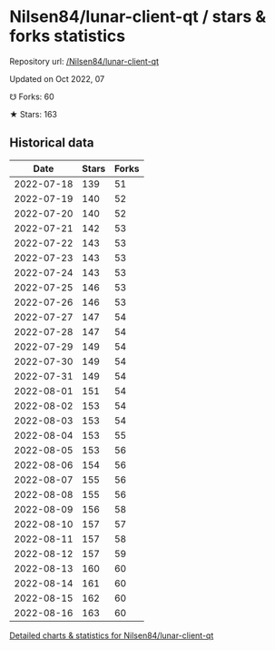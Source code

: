 # Nilsen84/lunar-client-qt / stars & forks statistics

Repository url: [/Nilsen84/lunar-client-qt](https://github.com/Nilsen84/lunar-client-qt)

Updated on Oct 2022, 07

☋ Forks: 60

★ Stars: 163

## Historical data
| Date | Stars | Forks |
|------|-------|-------|
| 2022-07-18 | 139 | 51 | 
| 2022-07-19 | 140 | 52 | 
| 2022-07-20 | 140 | 52 | 
| 2022-07-21 | 142 | 53 | 
| 2022-07-22 | 143 | 53 | 
| 2022-07-23 | 143 | 53 | 
| 2022-07-24 | 143 | 53 | 
| 2022-07-25 | 146 | 53 | 
| 2022-07-26 | 146 | 53 | 
| 2022-07-27 | 147 | 54 | 
| 2022-07-28 | 147 | 54 | 
| 2022-07-29 | 149 | 54 | 
| 2022-07-30 | 149 | 54 | 
| 2022-07-31 | 149 | 54 | 
| 2022-08-01 | 151 | 54 | 
| 2022-08-02 | 153 | 54 | 
| 2022-08-03 | 153 | 54 | 
| 2022-08-04 | 153 | 55 | 
| 2022-08-05 | 153 | 56 | 
| 2022-08-06 | 154 | 56 | 
| 2022-08-07 | 155 | 56 | 
| 2022-08-08 | 155 | 56 | 
| 2022-08-09 | 156 | 58 | 
| 2022-08-10 | 157 | 57 | 
| 2022-08-11 | 157 | 58 | 
| 2022-08-12 | 157 | 59 | 
| 2022-08-13 | 160 | 60 | 
| 2022-08-14 | 161 | 60 | 
| 2022-08-15 | 162 | 60 | 
| 2022-08-16 | 163 | 60 | 


[Detailed charts & statistics for Nilsen84/lunar-client-qt](https://reviewgithub.com/rep/Nilsen84/lunar-client-qt)
